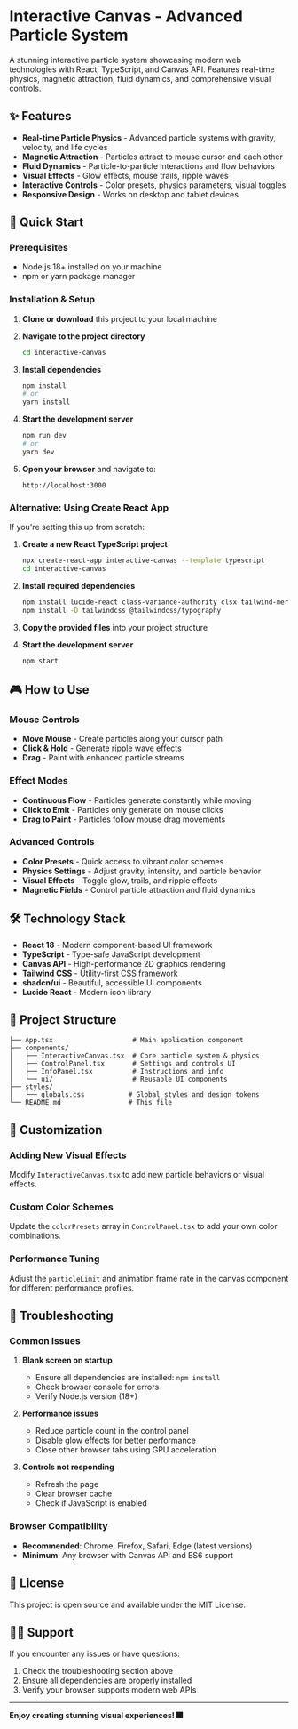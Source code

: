 # Interactive Canvas - Advanced Particle System

A stunning interactive particle system showcasing modern web technologies with React, TypeScript, and Canvas API. Features real-time physics, magnetic attraction, fluid dynamics, and comprehensive visual controls.

## ✨ Features

- **Real-time Particle Physics** - Advanced particle systems with gravity, velocity, and life cycles
- **Magnetic Attraction** - Particles attract to mouse cursor and each other
- **Fluid Dynamics** - Particle-to-particle interactions and flow behaviors
- **Visual Effects** - Glow effects, mouse trails, ripple waves
- **Interactive Controls** - Color presets, physics parameters, visual toggles
- **Responsive Design** - Works on desktop and tablet devices

## 🚀 Quick Start

### Prerequisites

- Node.js 18+ installed on your machine
- npm or yarn package manager

### Installation & Setup

1. **Clone or download** this project to your local machine

2. **Navigate to the project directory**
   ```bash
   cd interactive-canvas
   ```

3. **Install dependencies**
   ```bash
   npm install
   # or
   yarn install
   ```

4. **Start the development server**
   ```bash
   npm run dev
   # or
   yarn dev
   ```

5. **Open your browser** and navigate to:
   ```
   http://localhost:3000
   ```

### Alternative: Using Create React App

If you're setting this up from scratch:

1. **Create a new React TypeScript project**
   ```bash
   npx create-react-app interactive-canvas --template typescript
   cd interactive-canvas
   ```

2. **Install required dependencies**
   ```bash
   npm install lucide-react class-variance-authority clsx tailwind-merge
   npm install -D tailwindcss @tailwindcss/typography
   ```

3. **Copy the provided files** into your project structure

4. **Start the development server**
   ```bash
   npm start
   ```

## 🎮 How to Use

### Mouse Controls
- **Move Mouse** - Create particles along your cursor path
- **Click & Hold** - Generate ripple wave effects
- **Drag** - Paint with enhanced particle streams

### Effect Modes
- **Continuous Flow** - Particles generate constantly while moving
- **Click to Emit** - Particles only generate on mouse clicks
- **Drag to Paint** - Particles follow mouse drag movements

### Advanced Controls
- **Color Presets** - Quick access to vibrant color schemes
- **Physics Settings** - Adjust gravity, intensity, and particle behavior
- **Visual Effects** - Toggle glow, trails, and ripple effects
- **Magnetic Fields** - Control particle attraction and fluid dynamics

## 🛠 Technology Stack

- **React 18** - Modern component-based UI framework
- **TypeScript** - Type-safe JavaScript development
- **Canvas API** - High-performance 2D graphics rendering
- **Tailwind CSS** - Utility-first CSS framework
- **shadcn/ui** - Beautiful, accessible UI components
- **Lucide React** - Modern icon library

## 📁 Project Structure

```
├── App.tsx                    # Main application component
├── components/
│   ├── InteractiveCanvas.tsx  # Core particle system & physics
│   ├── ControlPanel.tsx       # Settings and controls UI
│   ├── InfoPanel.tsx          # Instructions and info
│   └── ui/                    # Reusable UI components
├── styles/
│   └── globals.css           # Global styles and design tokens
└── README.md                 # This file
```

## 🎨 Customization

### Adding New Visual Effects
Modify `InteractiveCanvas.tsx` to add new particle behaviors or visual effects.

### Custom Color Schemes
Update the `colorPresets` array in `ControlPanel.tsx` to add your own color combinations.

### Performance Tuning
Adjust the `particleLimit` and animation frame rate in the canvas component for different performance profiles.

## 🔧 Troubleshooting

### Common Issues

1. **Blank screen on startup**
   - Ensure all dependencies are installed: `npm install`
   - Check browser console for errors
   - Verify Node.js version (18+)

2. **Performance issues**
   - Reduce particle count in the control panel
   - Disable glow effects for better performance
   - Close other browser tabs using GPU acceleration

3. **Controls not responding**
   - Refresh the page
   - Clear browser cache
   - Check if JavaScript is enabled

### Browser Compatibility
- **Recommended**: Chrome, Firefox, Safari, Edge (latest versions)
- **Minimum**: Any browser with Canvas API and ES6 support

## 📄 License

This project is open source and available under the MIT License.

## 🙋‍♂️ Support

If you encounter any issues or have questions:
1. Check the troubleshooting section above
2. Ensure all dependencies are properly installed
3. Verify your browser supports modern web APIs

---

**Enjoy creating stunning visual experiences! 🎆**
